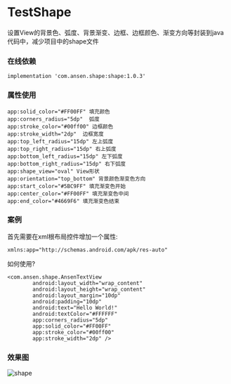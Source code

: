 # TestShape
设置View的背景色、弧度、背景渐变、边框、边框颜色、渐变方向等封装到java代码中，减少项目中的shape文件

### 在线依赖
```
implementation 'com.ansen.shape:shape:1.0.3'
```

### 属性使用
```
app:solid_color="#FF00FF" 填充颜色
app:corners_radius="5dp"  弧度
app:stroke_color="#00ff00" 边框颜色
app:stroke_width="2dp"  边框宽度
app:top_left_radius="15dp" 左上弧度
app:top_right_radius="15dp" 右上弧度
app:bottom_left_radius="15dp" 左下弧度
app:bottom_right_radius="15dp" 右下弧度
app:shape_view="oval" View形状
app:orientation="top_bottom" 背景颜色渐变色方向
app:start_color="#5BC9FF" 填充渐变色开始
app:center_color="#FF00FF" 填充渐变色中间
app:end_color="#4669F6" 填充渐变色结束
```

### 案例
首先需要在xml根布局控件增加一个属性:
```
xmlns:app="http://schemas.android.com/apk/res-auto"
```

如何使用?
```
<com.ansen.shape.AnsenTextView
        android:layout_width="wrap_content"
        android:layout_height="wrap_content"
        android:layout_margin="10dp"
        android:padding="10dp"
        android:text="Hello World!"
        android:textColor="#FFFFFF"
        app:corners_radius="5dp"
        app:solid_color="#FF00FF"
        app:stroke_color="#00ff00"
        app:stroke_width="2dp" />
```

### 效果图
![shape](https://github.com/ansen666/TestShape/blob/master/shape.jpg?raw=true)
